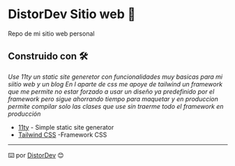 # DistorDev Sitio web 🚀

Repo de mi sitio web personal 

## Construido con 🛠️

_Use 11ty un static site generetor con funcionalidades muy basicas para mi siitio web y un blog_
_En l aparte de css me apoye de tailwind un framework que me permite no estar forzado a usar un diseño ya predefinido por el framework pero sigue ahorrando tiempo para maquetar y en produccion permite compilar solo las clases que use sin traerme todo el framework en producción_

* [11ty](https://www.11ty.dev/docs/) - Simple static site generator
* [Tailwind CSS](https://tailwindcss.com/docs) -Framework CSS



---
⌨️  por [DistorDev](https://github.com/adanuriplata) 😊



